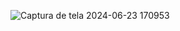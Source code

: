 ![Captura de tela 2024-06-23 170953](https://github.com/LexCode20/Jframe_Bike-Street/assets/169193702/57c518f0-40eb-4029-98d4-c64c4cc33ff9)

